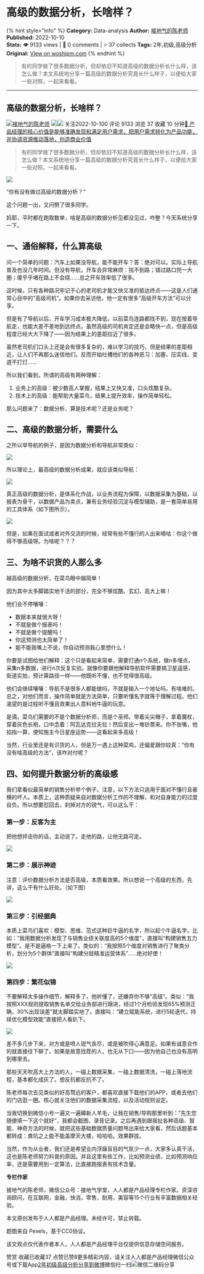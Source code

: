 # 高级的数据分析，长啥样？
{% hint style="info" %}
**Category:** Data-analysis
**Author:** [接地气的陈老师](https://www.woshipm.com/u/773891)
**Published:** 2022-10-10  
**Stats:** 👁️ 9133 views | 💬 0 comments | ⭐ 37 collects
**Tags:** 2年,初级,高级分析
**Original:** [View on woshipm.com](https://www.woshipm.com/data-analysis/5637273.html)
{% endhint %}
> 有的同学做了很多数据分析，但却依旧不知道高级的数据分析长什么样，该怎么做？本文系统地分享一篇高级的数据分析究竟长什么样子，以便给大家一些对照，一起来看看。

---

## 高级的数据分析，长啥样？

[![](https://image.woshipm.com/wp-files/2019/08/0GkAbc8ZooEsibtWEUNO.png!/both/72x72)](https://www.woshipm.com/u/773891)[接地气的陈老师](https://www.woshipm.com/u/773891) ![](https://static.woshipm.com/tag/1121_1@2x.png)![](https://static.woshipm.com/tag/2103_1@2x.png) 关注2022-10-100 评论 9133 浏览 37 收藏 10 分钟[🔗 产品经理的核心价值是能够准确发现和满足用户需求，把用户需求转化为产品功能，并协调资源推动落地，创造商业价值](https://ke.qidianla.com/courses/90pm)

> 有的同学做了很多数据分析，但却依旧不知道高级的数据分析长什么样，该怎么做？本文系统地分享一篇高级的数据分析究竟长什么样子，以便给大家一些对照，一起来看看。

![](https://image.woshipm.com/wp-files/2022/10/OL7Hhyv5tmRMxoieXsm3.jpg)

“你有没有做过高级的数据分析？”

这个问题一出，又问劈了很多同学。

妈耶，平时都在跑取数单，啥是高级的数据分析见都没见过，咋整？今天系统分享一下。

## 一、通俗解释，什么算高级

问一个简单的问题：汽车上如果没导航，能不能开车？答：绝对可以。实际上导航普及也没几年时间。但没有导航，开车会异常麻烦：找不到路；错过路口兜一大圈；傻乎乎堵在路上不会绕……总之开车效率低了很多。

这时候，只有各种路况牢记于心的老司机才能又快又准的抵达终点——这是人们通常心目中的“高级司机”。如果你去采访他，他一定有很多“高级开车方法”可以分享。

但是有了导航以后，开车学习成本极大降低，以前菜鸟连路都找不到，现在按着导航走，也能大差不差地到达终点。虽然高级的司机肯定还是会略快一点，但是高级程度已经大大下降了——因为结果上的差距拉近了很多。

虽然老司机们口头上还是会有很多复杂的，难以学习的技巧，但是结果的差距相近，让人们不再那么迷信他们。反而开始吐槽他们的各种恶习：加塞、压实线、变道不打灯……

所以我们看到，所谓的高级有两种理解：

1.  业务上的高级：被少数高人掌握，结果上又快又准，口头炫酷复杂。
2.  技术上的高级：能帮助大量菜鸟，结果上提升效率，操作简单轻松。

那么问题来了：数据分析，算是技术呢？还是业务呢？

## 二、高级的数据分析，需要什么

之所以举导航的例子，是因为数据分析和导航非常类似：

![](https://image.woshipm.com/wp-files/2022/10/rFRNmJCr5qa0gs78YgUo.png)

所以理论上，最高级的数据分析成果，就应该类似导航：

![](https://image.woshipm.com/wp-files/2022/10/4DOWZ7At7NTwr5GoZrNr.png)

真正高级的数据分析，是体系化作战，以业务流程为保障，以数据采集为基础，以报表为骨干，以数据产品为卖点，兼有业务经验沉淀与模型辅助，是一套简单易用的工具体系（如下图所示）。

![](https://image.woshipm.com/wp-files/2022/10/Q9AD8tztdIJdGyESw6BW.png)

但是，如果在面试或者对外交流的时候，经常有些不懂行的人出来嘀咕：你这个做得不够高级呀。为啥呢？？？

## 三、为啥不识货的人那么多

越高级的数据分析，在菜鸟眼中越简单！

因为其中太多脚踏实地干活的部分，完全不够炫酷、玄幻、高大上嘛！

他们会不停嚷嚷：

*   数据本来就很大呀！
*   不就是做个报表吗！
*   不就是做个提醒吗！
*   你这预测也太简单了！
*   能不能我嘴上不说，你自动预测我心里想什么！

你要是试图给他们解释：这个只是看起来简单，需要打通n个系统，做n多埋点，采集n多数据，进行n次反复实验。就像你要跟他解释导航软件需要搞卫星遥感，街道实拍，预计算路径一样——他既听不懂，也不觉得很高级。

他们会继续嚷嚷：导航不是很多人都能做吗，不就是输入一个地址吗，有啥难的。总之，对他们而言，操作简单就是方法简单，只要听懂名字就等于理解过程。他们渴望的是过程听不懂且效果出人意料地牛逼的玩意。

是滴，菜鸟们需要的不是个数据分析师，而是个巫师。带着尖尖帽子，拿着魔杖，穿着灰色长袍，口中念着：阿瓦达克拉夫拉！然后变出一堆钞票来。你不张嘴，他掐指一算，便知施主今日星座运势——这看起来多高级！

当然，行业里还是有识货的人，但是万一遇上这种菜鸡，还偏爱跟你较真：“你有没有啥高级的方法”，该咋对付呢？

## 四、如何提升数据分析的高级感

我们拿看似最简单的销售分析举个例子。注意，以下方法只适用于面对不懂行且豪横的坏人。本质上，这种质疑来自对数据分析工作的不理解，和对自身能力的过度自负。所以想要怼回去，刹掉对方的锐气，可以这么干：

### 第一步：反客为主

把他想抨击你的话，主动说了。走他的路，让他无路可走。

![](https://image.woshipm.com/wp-files/2022/10/qBmRbSKkr98rL5opW414.png)

### 第二步：展示神迹

注意：评价数据分析方法是否高级，本质看效果。所以想说一个高级的东西，先讲，这么干有什么好处。（如下图）

![](https://image.woshipm.com/wp-files/2022/10/06mRfSMTCLAEPqEAxeeR.png)

### 第三步：引经据典

本质上菜鸟们喜欢：模型、思维、范式这种巨牛逼的名字，所以起个牛逼名字。比如：“我用数据分析发现了与销售业绩关联度高的5个维度”，直接叫“构建销售五力模型”。是不是逼格一下上来了。类似的：“我按照5个维度对销售进行了聚类分析，划分为5个群体”直接叫“构建分层精准运营体系”……绝对好使！

![](https://image.woshipm.com/wp-files/2022/10/eECp2WF71pVYtGCNi0ae.png)

### 第四步：繁花似锦

不要解释太多操作细节，解释多了，他听懂了，还嫌弃你不够“高级”。类似：“我按照XXX规则提取销售名单交给业务部进行跟进，经过1个月检验发现65%预测正确，30%出现误差”就太脚踏实地了。直接叫：“建立赋能系统，进行5轮迭代，持续优化模型效能”直接把人看趴下。

![](https://image.woshipm.com/wp-files/2022/10/SvukO1EkiYTVONVsRsnJ.png)

差不多几步下来，对方或是喷人锐气丧尽，或是被吹得心满意足。如果有诚意合作的就直接往下聊了。如果是故意找茬的人，也无从下口——因为他自己也没有高明到哪里去。

那些天天吹高大上方法的人，一碰上数据采集，一碰上数据清洗，一碰上落地流程，基本都化成灰了。想反抗都反抗不了。

陈老师每次去见类似的好高骛远的客户，都喜欢直接下载他们的APP，或者去他们的门店逛一圈。核心就关注他们的数据采集流程，以及活动规则设定。

当我切换到微信小号一遍又一遍薅新人羊毛，让我在销售/导购那里听到：“先生您随便填一下这个就好”，我都会截图、录音记录。之后再遇到跟我扯各种高级、智能、神奇方法的时候，就把这些基础数据质量问题甩出来给大家看，然后话题基本都转成：粪坑之上能不能盖摩天大楼，哈哈哈。效果群拔。

当然，作为从业者，我们还是希望业内浮躁盲目的气氛少一点，大家多认真干活，这也是陈老师努力科普的原因。并且这里有些工作，比如预测业绩，比如预测响应率，还是需要用到一定算法，比直接跑报表有技术含量。

**专栏作家**

接地气的陈老师，微信公众号：接地气学堂，人人都是产品经理专栏作家。资深咨询顾问，在互联网，金融，快消，零售，耐用，美容等15个行业有丰富数据相关经验。

本文原创发布于人人都是产品经理。未经许可，禁止转载。

题图来自 Pexels，基于CC0协议。

该文观点仅代表作者本人，人人都是产品经理平台仅提供信息存储空间服务。

赞赏 收藏已收藏37 点赞已赞8更多精彩内容，请关注人人都是产品经理微信公众号或下载App[2年](https://www.woshipm.com/tag/2%e5%b9%b4)[初级](https://www.woshipm.com/tag/%e5%88%9d%e7%ba%a7)[高级分析](https://www.woshipm.com/tag/%e9%ab%98%e7%ba%a7%e5%88%86%e6%9e%90)[分享到微博](https://service.weibo.com/share/share.php?appkey=2775287854&title=高级的数据分析，长啥样？&url=https://www.woshipm.com/data-analysis/5637273.html&pic=https://image.woshipm.com/wp-files/2022/10/OL7Hhyv5tmRMxoieXsm3.jpg)微信扫一扫![微信二维码](https://api.pwmqr.com/qrcode/create/?url=https://www.woshipm.com/data-analysis/5637273.html)分享